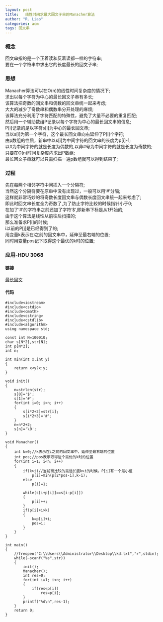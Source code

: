 ```yaml
---
layout: post
title:   线性时间求最大回文子串的Manacher算法
author: "R. Liao" 
categories: acm
tags: 回文串
---
```


### 概念  
回文串指的是一个正着读和反着读都一样的字符串;  
要在一个字符串中求出它的长度最长的回文子串;  

### 思想  
Manacher算法可以在O(n)的线性时间复杂度的情况下;  
求出以每个字符为中心的最长回文子串有多长;  
该算法把奇数的回文串和偶数的回文串统一起来考虑;  
大大的减少了奇数串和偶数串分开处理的麻烦;  
该算法充分利用了字符匹配的特殊性，避免了大量不必要的重复匹配;  
然后用一个辅助数组P记录以每个字符为中心的最长回文串的信息;  
P[i]记录的是以字符s[i]为中心的最长回文串;  
当以s[i]为第一个字符，这个最长回文串向右延伸了P[i]个字符;  
由p数组的性质，新串中以s[i]为中间字符的回文串的长度为p[i]-1;  
以#为中间字符的就是长度为偶数的,以非#号为中间字符的就是长度为奇数的;  
只要在O(n)时间复杂度内求出P数组;  
最长回文子串就可以只需扫描一遍p数组就可以得到结果了;

### 过程  
先在每两个相邻字符中间插入一个分隔符;  
当然这个分隔符要在原串中没有出现过，一般可以用‘#’分隔;  
这样就非常巧妙的将奇数长度回文串与偶数长度回文串统一起来考虑了;  
即此时回文串长度全为奇数了,为了防止字符比较的时候指针小于0;  
在加了‘#’的字符串之前还加了字符‘$’,即新串下标是从1开始的;  
由于这个算法是线性从前往后扫描的;  
那么准备求P[i]的时候;  
i以前的P[j]是已经得到了的;  
用变量k表示在i之前的回文串中，延伸至最右端的位置;  
同时用变量pos记下取得这个最优的k时的位置;  

### 应用-HDU  3068   

#### 链接
[最长回文](http://acm.hdu.edu.cn/showproblem.php?pid=3068)   

#### 代码

```
#include<iostream>
#include<cstdio>
#include<cmath>
#include<cstring>
#include<cstdlib>
#include<algorithm>
using namespace std;

const int N=100010;
char s[N*2],str[N];
int p[N*2];
int n;

int min(int x,int y)
{
    return x<y?x:y;
}

void init()
{
    n=strlen(str);
    s[0]='$';
    s[1]='#';
    for(int i=0; i<n; i++)
    {
        s[i*2+2]=str[i];
        s[i*2+3]='#';
    }
    n=n*2+2;
    s[n]='\0';
}

void Manacher()
{
    int k=0;//k表示在i之前的回文串中，延伸至最右端的位置
    int pos;//pos表示取得这个最优的k时的位置
    for(int i=1; i<n; i++)
    {
        if(k>i)//当前面比较的最远长度k>i的时候，P[i]有一个最小值
            p[i]=min(p[2*pos-i],k-i);
        else
            p[i]=1;

        while(s[i+p[i]]==s[i-p[i]])
        {
            p[i]++;
        }
        if(p[i]+i>k)
        {
            k=p[i]+i;
            pos=i;
        }
    }
}

int main()
{
    //freopen("C:\\Users\\Administrator\\Desktop\\kd.txt","r",stdin);
    while(~scanf("%s",str))
    {
        init();
        Manacher();
        int res=0;
        for(int i=1; i<n; i++)
        {
            if(res<p[i])
                res=p[i];
        }
        printf("%d\n",res-1);
    }
    return 0;
}
```